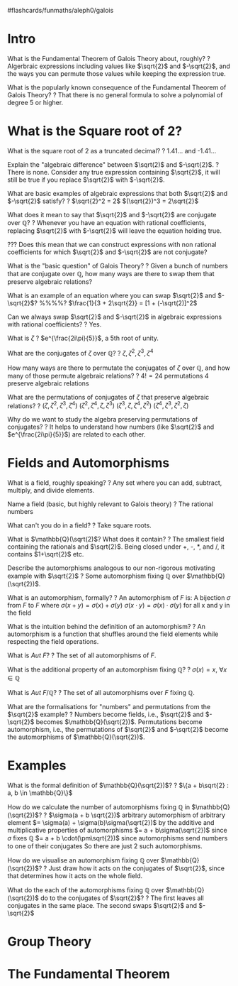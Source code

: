#flashcards/funmaths/aleph0/galois
# Intro

What is the Fundamental Theorem of Galois Theory about, roughly?
?
Algerbraic expressions including values like $\sqrt{2}$ and $-\sqrt{2}$, and the ways you can permute those values while keeping the expression true.
<!--SR:2022-10-26,111,270-->

What is the popularly known consequence of the Fundamental Theorem of Galois Theory?
?
That there is no general formula to solve a polynomial of degree 5 or higher.
<!--SR:2022-09-24,89,250-->


# What is the Square root of 2?

What is the square root of 2 as a truncated decimal?
?
1.41... and -1.41...
<!--SR:2022-10-01,88,230-->

Explain the "algebraic difference" between $\sqrt(2)$ and $-\sqrt{2}$.
?
There is none. Consider any true expression containing $\sqrt{2}$, it will still be true if you replace $\sqrt{2}$ with  $-\sqrt{2}$.
<!--SR:2022-08-08,60,250-->

What are basic examples of algebraic expressions that both $\sqrt{2}$ and $-\sqrt{2}$ satisfy?
?
$\sqrt{2}^2 = 2$
$(\sqrt{2})^3 = 2\sqrt{2}$
<!--SR:2022-07-31,53,230-->

What does it mean to say that $\sqrt{2}$ and $-\sqrt{2}$ are conjugate over $\mathbb{Q}$?
?
Whenever you have an equation with rational coefficients, replacing $\sqrt{2}$ with $-\sqrt{2}$ will leave the equation holding true.
<!--SR:2022-07-23,41,190-->

??? Does this mean that we can construct expressions with non rational coefficients for which $\sqrt{2}$ and $-\sqrt{2}$ are not conjugate?

What is the "basic question" of Galois Theory?
?
Given a bunch of numbers that are conjugate over $\mathbb{Q}$, how many ways are there to swap them that preserve algebraic relations?
<!--SR:2022-08-05,44,190-->

What is an example of an equation where you can swap $\sqrt{2}$ and $-\sqrt{2}$?
%%%%?
$\frac{1}{3 + 2\sqrt{2}} = [1 + (-\sqrt(2)]^2$
<!--SR:2022-07-08,35,190-->

Can we always swap $\sqrt{2}$ and $-\sqrt{2}$ in algebraic expressions with rational coefficients?
?
Yes.
<!--SR:2022-07-22,50,250-->

What is $\zeta$
?
$e^{\frac{2i\pi}{5}}$, a 5th root of unity.
<!--SR:2022-09-21,77,210-->

What are the conjugates of $\zeta$ over $\mathbb{Q}$?
?
$\zeta,\zeta^2,\zeta^3,\zeta^4$
<!--SR:2022-08-11,37,230-->

How many ways are there to permutate the conjugates of $\zeta$ over $\mathbb{Q}$, and how many of those permute algebraic relations?
?
$4! = 24$ permutations
$4$ preserve algebraic relations
<!--SR:2022-09-06,78,250-->

What are the permutations of conjugates of $\zeta$ that preserve algebraic relations?
?
$(\zeta,\zeta^2,\zeta^3,\zeta^4)$
$(\zeta^2,\zeta^4,\zeta,\zeta^3)$
$(\zeta^3,\zeta,\zeta^4,\zeta^2)$
$(\zeta^4,\zeta^3,\zeta^2,\zeta)$
<!--SR:2022-09-26,88,250-->

Why do we want to study the algebra preserving permutations of conjugates?
?
It helps to understand how numbers (like $\sqrt{2}$ and $e^{\frac{2i\pi}{5}}$) are related to each other.
<!--SR:2022-07-28,51,230-->

# Fields and Automorphisms

What is a field, roughly speaking?
?
Any set where you can add, subtract, multiply, and divide elements.
<!--SR:2022-11-13,119,250-->

Name a field (basic, but highly relevant to Galois theory)
?
The rational numbers
<!--SR:2022-08-15,64,250-->

What can't you do in a field?
?
Take square roots.
<!--SR:2022-09-12,84,250-->

What is $\mathbb{Q}(\sqrt(2)$? What does it contain?
?
The smallest field containing the rationals and $\sqrt{2}$.
Being closed under +, -, \*, and /, it contains $1+\sqrt{2}$ etc.
<!--SR:2022-08-20,68,250-->

Describe the automorphisms analogous to our non-rigorous motivating example with $\sqrt{2}$
?
Some automorphism fixing $\mathbb{Q}$ over $\mathbb{Q}(\sqrt{2})$.
<!--SR:2022-10-14,89,210-->

What is an automorphism, formally?
?
An automorphism of $F$ is:
A bijection $\sigma$ from $F$ to $F$ where
$\sigma(x + y) = \sigma(x) + \sigma(y)$
$\sigma(x\cdot y) = \sigma(x)\cdot\sigma(y)$
for all x and y in the field
<!--SR:2022-09-13,70,210-->

What is the intuition behind the definition of an automorphism?
?
An automorphism is a function that shuffles around the field elements while respecting the field operations.
<!--SR:2022-10-15,95,230-->

What is $Aut\ F$?
?
The set of all automorphisms of $F$.
<!--SR:2022-10-17,103,250-->

What is the additional property of an automorphism fixing $\mathbb{Q}$?
?
$\sigma(x) = x,\ \forall x \in \mathbb{Q}$
<!--SR:2022-08-17,66,250-->

What is $Aut\ F/\mathbb{Q}$?
?
The set of all automorphisms over $F$ fixing $\mathbb{Q}$.
<!--SR:2022-08-26,73,250-->

What are the formalisations for "numbers" and permutations from the $\sqrt{2}$  example?
?
Numbers become fields, i.e., $\sqrt{2}$ and $-\sqrt{2}$ becomes $\mathbb{Q}(\sqrt{2})$.
Permutations become automorphism, i.e., the permutations of $\sqrt{2}$ and $-\sqrt{2}$ become the automorphisms of $\mathbb{Q}(\sqrt{2})$.
<!--SR:2022-10-08,95,250-->


# Examples

What is the formal definition of $\mathbb{Q}(\sqrt{2})$?
?
$\{a + b\sqrt{2} : a, b \in \mathbb{Q}\}$
<!--SR:2022-08-12,63,250-->

How do we calculate the number of automorphisms fixing $\mathbb{Q}$ in $\mathbb{Q}(\sqrt{2})$?
?
$\sigma(a + b \sqrt{2})$ arbitrary automorphism of arbitrary element
$= \sigma(a) + \sigma(b)\sigma(\sqrt{2})$ by the additive and multiplicative properties of automorphisms
$= a + b\sigma(\sqrt{2})$ since $\sigma$ fixes $\mathbb{Q}$
$= a + b \cdot(\pm\sqrt{2})$ since automorphisms send numbers to one of their conjugates
So there are just 2 such automorphisms.
<!--SR:2022-10-08,88,250-->

How do we visualise an automorphism fixing $\mathbb{Q}$ over $\mathbb{Q}(\sqrt{2})$?
?
Just draw how it acts on the conjugates of $\sqrt{2}$, since that determines how it acts on the whole field.
<!--SR:2022-10-07,87,250-->

What do the each of the automorphisms fixing $\mathbb{Q}$ over $\mathbb{Q}(\sqrt{2})$ do to the conjugates of $\sqrt{2}$?
?
The first leaves all conjugates in the same place.
The second swaps $\sqrt{2}$ and $-\sqrt{2}$
<!--SR:2022-10-06,86,250-->

# Group Theory

# The Fundamental Theorem
